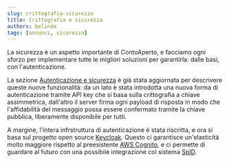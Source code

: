 ```yaml
---
slug: crittografia-sicurezza
title: Crittografia e sicurezza
authors: belinde
tags: [annunci, sicurezza]
---
```


La sicurezza è un aspetto importante di ContoAperto, e facciamo ogni sforzo per implementare tutte le migliori soluzioni per garantirla: dalle basi, con l'autenticazione.

<!--truncate-->

La sezione [Autenticazione e sicurezza](/docs/autenticazione) è già stata aggiornata per descrivere queste nuove funzionalità: da un lato è stata introdotta una nuova forma di autenticazione tramite API key che si basa sulla crittografia a chiave assimmetrica, dall'altro il server firma ogni payload di risposta in modo che l'affidabilità del messaggio possa essere confermato tramite la chiave pubblica, liberamente disponibile per tutti.

A margine, l'intera infrstruttura di autenticazione è stata riscritta, e ora si basa sul progetto open source [Keycloak](https://www.keycloak.org/). Questo ci garantisce un'elasticità molto maggiore rispetto al preesistente [AWS Cognito](https://aws.amazon.com/it/cognito/), e ci permette di guardare al futuro con una possibile integrazione col sistema [SpID](https://www.spid.gov.it/).